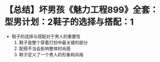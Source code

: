 # 【总结】坏男孩《魅力工程899》全套：型男计划：2鞋子的选择与搭配：1

-   鞋子的选择与搭配对于男人的重要性
    1.  鞋子是整个穿着打扮中最关键的部分
    2.  配搭不当会影响整体时尚感
    3.  鞋子定义了一个男人的形象和风格